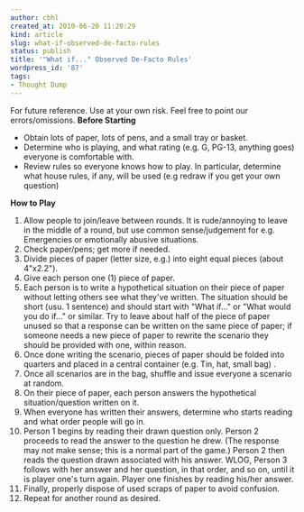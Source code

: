 ```yaml
---
author: cbhl
created_at: 2010-06-20 11:20:29
kind: article
slug: what-if-observed-de-facto-rules
status: publish
title: '"What if..." Observed De-Facto Rules'
wordpress_id: '87'
tags:
- Thought Dump
---
```


For future reference. Use at your own risk. Feel free to point our
errors/omissions. **Before Starting**
-   Obtain lots of paper, lots of pens, and a small tray or basket.
-   Determine who is playing, and what rating (e.g. G, PG-13, anything
    goes) everyone is comfortable with.
-   Review rules so everyone knows how to play. In particular, determine
    what house rules, if any, will be used (e.g redraw if you get your
    own question)

**How to Play**
1.  Allow people to join/leave between rounds. It is rude/annoying to
    leave in the middle of a round, but use common sense/judgement for
    e.g. Emergencies or emotionally abusive situations.
2.  Check paper/pens; get more if needed.
3.  Divide pieces of paper (letter size, e.g.) into eight equal pieces
    (about 4"x2.2").
4.  Give each person one (1) piece of paper.
5.  Each person is to write a hypothetical situation on their piece of
    paper without letting others see what they've written. The situation
    should be short (usu. 1 sentence) and should start with "What if..."
    or "What would you do if..." or similar. Try to leave about half of
    the piece of paper unused so that a response can be written on the
    same piece of paper; if someone needs a new piece of paper to
    rewrite the scenario they should be provided with one, within
    reason.
6.  Once done writing the scenario, pieces of paper should be folded
    into quarters and placed in a central container (e.g. Tin, hat,
    small bag) .
7.  Once all scenarios are in the bag, shuffle and issue everyone a
    scenario at random.
8.  On their piece of paper, each person answers the hypothetical
    situation/question written on it.
9.  When everyone has written their answers, determine who starts
    reading and what order people will go in.
10. Person 1 begins by reading their drawn question only. Person 2
    proceeds to read the answer to the question he drew. (The response
    may not make sense; this is a normal part of the game.) Person 2
    then reads the question drawn associated with his answer. WLOG,
    Person 3 follows with her answer and her question, in that order,
    and so on, until it is player one's turn again. Player one finishes
    by reading his/her answer.
11. Finally, properly dispose of used scraps of paper to avoid
    confusion.
12. Repeat for another round as desired.

